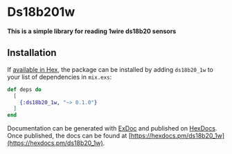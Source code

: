 # Ds18b201w

**This is a simple library for reading 1wire ds18b20 sensors**

## Installation

If [available in Hex](https://hex.pm/docs/publish), the package can be installed
by adding `ds18b20_1w` to your list of dependencies in `mix.exs`:

```elixir
def deps do
  [
    {:ds18b20_1w, "~> 0.1.0"}
  ]
end
```

Documentation can be generated with [ExDoc](https://github.com/elixir-lang/ex_doc)
and published on [HexDocs](https://hexdocs.pm). Once published, the docs can
be found at [https://hexdocs.pm/ds18b20_1w](https://hexdocs.pm/ds18b20_1w).

